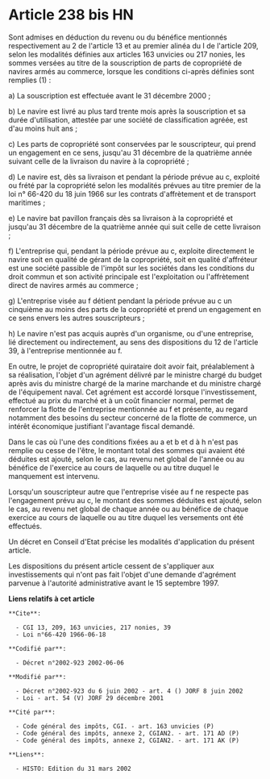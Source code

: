# Article 238 bis HN

Sont admises en déduction du revenu ou du bénéfice mentionnés respectivement au 2 de l'article 13 et au premier alinéa du I
de l'article 209, selon les modalités définies aux articles 163 unvicies ou 217 nonies, les sommes versées au titre de la
souscription de parts de copropriété de navires armés au commerce, lorsque les conditions ci-après définies sont remplies
(1) :

a) La souscription est effectuée avant le 31 décembre 2000 ;

b) Le navire est livré au plus tard trente mois après la souscription et sa durée d'utilisation, attestée par une société de
classification agréée, est d'au moins huit ans ;

c) Les parts de copropriété sont conservées par le souscripteur, qui prend un engagement en ce sens, jusqu'au 31 décembre de
la quatrième année suivant celle de la livraison du navire à la copropriété ;

d) Le navire est, dès sa livraison et pendant la période prévue au c, exploité ou frété par la copropriété selon les
modalités prévues au titre premier de la loi n° 66-420 du 18 juin 1966 sur les contrats d'affrètement et de transport
maritimes ;

e) Le navire bat pavillon français dès sa livraison à la copropriété et jusqu'au 31 décembre de la quatrième année qui suit
celle de cette livraison ;

f) L'entreprise qui, pendant la période prévue au c, exploite directement le navire soit en qualité de gérant de la
copropriété, soit en qualité d'affréteur est une société passible de l'impôt sur les sociétés dans les conditions du droit
commun et son activité principale est l'exploitation ou l'affrètement direct de navires armés au commerce ;

g) L'entreprise visée au f détient pendant la période prévue au c un cinquième au moins des parts de la copropriété et prend
un engagement en ce sens envers les autres souscripteurs ;

h) Le navire n'est pas acquis auprès d'un organisme, ou d'une entreprise, lié directement ou indirectement, au sens des
dispositions du 12 de l'article 39, à l'entreprise mentionnée au f.

En outre, le projet de copropriété quirataire doit avoir fait, préalablement à sa réalisation, l'objet d'un agrément délivré
par le ministre chargé du budget après avis du ministre chargé de la marine marchande et du ministre chargé de l'équipement
naval. Cet agrément est accordé lorsque l'investissement, effectué au prix du marché et à un coût financier normal, permet de
renforcer la flotte de l'entreprise mentionnée au f et présente, au regard notamment des besoins du secteur concerné de la
flotte de commerce, un intérêt économique justifiant l'avantage fiscal demandé.

Dans le cas où l'une des conditions fixées au a et b et d à h n'est pas remplie ou cesse de l'être, le montant total des
sommes qui avaient été déduites est ajouté, selon le cas, au revenu net global de l'année ou au bénéfice de l'exercice au
cours de laquelle ou au titre duquel le manquement est intervenu.

Lorsqu'un souscripteur autre que l'entreprise visée au f ne respecte pas l'engagement prévu au c, le montant des sommes
déduites est ajouté, selon le cas, au revenu net global de chaque année ou au bénéfice de chaque exercice au cours de
laquelle ou au titre duquel les versements ont été effectués.

Un décret en Conseil d'Etat précise les modalités d'application du présent article.

Les dispositions du présent article cessent de s'appliquer aux investissements qui n'ont pas fait l'objet d'une demande
d'agrément parvenue à l'autorité administrative avant le 15 septembre 1997.

**Liens relatifs à cet article**

	**Cite**:

	  - CGI 13, 209, 163 unvicies, 217 nonies, 39
	  - Loi n°66-420 1966-06-18

	**Codifié par**:

	  - Décret n°2002-923 2002-06-06

	**Modifié par**:

	  - Décret n°2002-923 du 6 juin 2002 - art. 4 () JORF 8 juin 2002
	  - Loi - art. 54 (V) JORF 29 décembre 2001

	**Cité par**:

	  - Code général des impôts, CGI. - art. 163 unvicies (P)
	  - Code général des impôts, annexe 2, CGIAN2. - art. 171 AD (P)
	  - Code général des impôts, annexe 2, CGIAN2. - art. 171 AK (P)

	**Liens**:

	  - HISTO: Edition du 31 mars 2002
